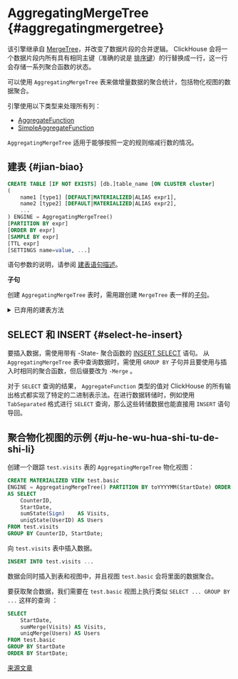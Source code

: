 # AggregatingMergeTree {#aggregatingmergetree}

该引擎继承自 [MergeTree](mergetree.md)，并改变了数据片段的合并逻辑。 ClickHouse 会将一个数据片段内所有具有相同主键（准确的说是 [排序键](../../../engines/table-engines/mergetree-family/mergetree.md)）的行替换成一行，这一行会存储一系列聚合函数的状态。

可以使用 `AggregatingMergeTree` 表来做增量数据的聚合统计，包括物化视图的数据聚合。

引擎使用以下类型来处理所有列：

-   [AggregateFunction](../../../sql-reference/data-types/aggregatefunction.md)
-   [SimpleAggregateFunction](../../../sql-reference/data-types/simpleaggregatefunction.md)

`AggregatingMergeTree` 适用于能够按照一定的规则缩减行数的情况。

## 建表 {#jian-biao}

``` sql
CREATE TABLE [IF NOT EXISTS] [db.]table_name [ON CLUSTER cluster]
(
    name1 [type1] [DEFAULT|MATERIALIZED|ALIAS expr1],
    name2 [type2] [DEFAULT|MATERIALIZED|ALIAS expr2],
    ...
) ENGINE = AggregatingMergeTree()
[PARTITION BY expr]
[ORDER BY expr]
[SAMPLE BY expr]
[TTL expr]
[SETTINGS name=value, ...]
```

语句参数的说明，请参阅 [建表语句描述](../../../sql-reference/statements/create.md#create-table-query)。

**子句**

创建 `AggregatingMergeTree` 表时，需用跟创建 `MergeTree` 表一样的[子句](mergetree.md)。

<details markdown="1">

<summary>已弃用的建表方法</summary>

!!! attention "注意"
    不要在新项目中使用该方法，可能的话，请将旧项目切换到上述方法。

``` sql
CREATE TABLE [IF NOT EXISTS] [db.]table_name [ON CLUSTER cluster]
(
    name1 [type1] [DEFAULT|MATERIALIZED|ALIAS expr1],
    name2 [type2] [DEFAULT|MATERIALIZED|ALIAS expr2],
    ...
) ENGINE [=] AggregatingMergeTree(date-column [, sampling_expression], (primary, key), index_granularity)
```

上面的所有参数的含义跟 `MergeTree` 中的一样。
</details>

## SELECT 和 INSERT {#select-he-insert}

要插入数据，需使用带有 -State- 聚合函数的 [INSERT SELECT](../../../sql-reference/statements/insert-into.md) 语句。
从 `AggregatingMergeTree` 表中查询数据时，需使用 `GROUP BY` 子句并且要使用与插入时相同的聚合函数，但后缀要改为 `-Merge` 。

对于 `SELECT` 查询的结果， `AggregateFunction` 类型的值对 ClickHouse 的所有输出格式都实现了特定的二进制表示法。在进行数据转储时，例如使用 `TabSeparated` 格式进行 `SELECT` 查询，那么这些转储数据也能直接用 `INSERT` 语句导回。

## 聚合物化视图的示例 {#ju-he-wu-hua-shi-tu-de-shi-li}

创建一个跟踪 `test.visits` 表的 `AggregatingMergeTree` 物化视图：

``` sql
CREATE MATERIALIZED VIEW test.basic
ENGINE = AggregatingMergeTree() PARTITION BY toYYYYMM(StartDate) ORDER BY (CounterID, StartDate)
AS SELECT
    CounterID,
    StartDate,
    sumState(Sign)    AS Visits,
    uniqState(UserID) AS Users
FROM test.visits
GROUP BY CounterID, StartDate;
```

向 `test.visits` 表中插入数据。

``` sql
INSERT INTO test.visits ...
```

数据会同时插入到表和视图中，并且视图 `test.basic` 会将里面的数据聚合。

要获取聚合数据，我们需要在 `test.basic` 视图上执行类似 `SELECT ... GROUP BY ...` 这样的查询 ：

``` sql
SELECT
    StartDate,
    sumMerge(Visits) AS Visits,
    uniqMerge(Users) AS Users
FROM test.basic
GROUP BY StartDate
ORDER BY StartDate;
```

[来源文章](https://clickhouse.tech/docs/en/operations/table_engines/aggregatingmergetree/) <!--hide-->
